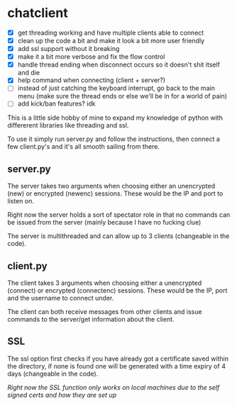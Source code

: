 # chatclient

- [x] get threading working and have multiple clients able to connect
- [x] clean up the code a bit and make it look a bit more user friendly
- [x] add ssl support without it breaking
- [x] make it a bit more verbose and fix the flow control
- [x] handle thread ending when disconnect occurs so it doesn't shit itself and die
- [x] help command when connecting (client + server?)
- [ ] instead of just catching the keyboard interrupt, go back to the main menu (make sure the thread ends or else we'll be in for a world of pain)
- [ ] add kick/ban features? idk

This is a little side hobby of mine to expand my knowledge of python with differerent libraries like threading and ssl.

To use it simply run server.py and follow the instructions, then connect a few client.py's and it's all smooth sailing from there.

## server.py

The server takes two arguments when choosing either an unencrypted (new) or encrypted (newenc) sessions. These would be the IP and port to listen on.

Right now the server holds a sort of spectator role in that no commands can be issued from the server (mainly because I have no fucking clue)

The server is multithreaded and can allow up to 3 clients (changeable in the code).

## client.py

The client takes 3 arguments when choosing either a unencrypted (connect) or encrypted (connectenc) sessions. These would be the IP, port and the username to connect under.

The client can both receive messages from other clients and issue commands to the server/get information about the client.


## SSL

The ssl option first checks if you have already got a certificate saved within the directory, if none is found one will be generated with a time expiry of 4 days (changeable in the code).

*Right now the SSL function only works on local machines due to the self signed certs and how they are set up*
